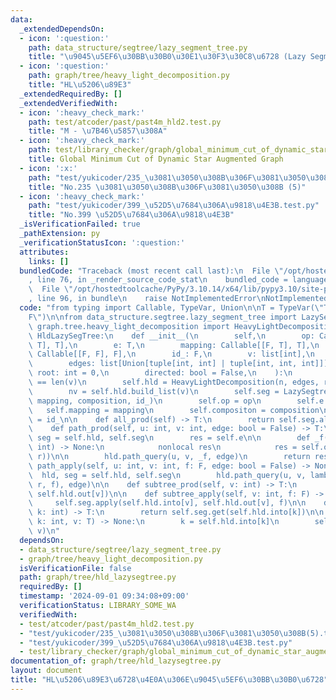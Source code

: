 ```yaml
---
data:
  _extendedDependsOn:
  - icon: ':question:'
    path: data_structure/segtree/lazy_segment_tree.py
    title: "\u9045\u5EF6\u30BB\u30B0\u30E1\u30F3\u30C8\u6728 (Lazy Segment Tree)"
  - icon: ':question:'
    path: graph/tree/heavy_light_decomposition.py
    title: "HL\u5206\u89E3"
  _extendedRequiredBy: []
  _extendedVerifiedWith:
  - icon: ':heavy_check_mark:'
    path: test/atcoder/past/past4m_hld2.test.py
    title: "M - \u7B46\u5857\u308A"
  - icon: ':heavy_check_mark:'
    path: test/library_checker/graph/global_minimum_cut_of_dynamic_star_augmented_graph2.test.py
    title: Global Minimum Cut of Dynamic Star Augmented Graph
  - icon: ':x:'
    path: "test/yukicoder/235_\u3081\u3050\u308B\u306F\u3081\u3050\u308B(5).test.py"
    title: "No.235 \u3081\u3050\u308B\u306F\u3081\u3050\u308B (5)"
  - icon: ':heavy_check_mark:'
    path: "test/yukicoder/399_\u52D5\u7684\u306A\u9818\u4E3B.test.py"
    title: "No.399 \u52D5\u7684\u306A\u9818\u4E3B"
  _isVerificationFailed: true
  _pathExtension: py
  _verificationStatusIcon: ':question:'
  attributes:
    links: []
  bundledCode: "Traceback (most recent call last):\n  File \"/opt/hostedtoolcache/PyPy/3.10.14/x64/lib/pypy3.10/site-packages/onlinejudge_verify/documentation/build.py\"\
    , line 76, in _render_source_code_stat\n    bundled_code = language.bundle(\n\
    \  File \"/opt/hostedtoolcache/PyPy/3.10.14/x64/lib/pypy3.10/site-packages/onlinejudge_verify/languages/python.py\"\
    , line 96, in bundle\n    raise NotImplementedError\nNotImplementedError\n"
  code: "from typing import Callable, TypeVar, Union\n\nT = TypeVar(\"T\")\nF = TypeVar(\"\
    F\")\n\nfrom data_structure.segtree.lazy_segment_tree import LazySegtree\nfrom\
    \ graph.tree.heavy_light_decomposition import HeavyLightDecomposition\n\n\nclass\
    \ HldLazySegTree:\n    def __init__(\n        self,\n        op: Callable[[T,\
    \ T], T],\n        e: T,\n        mapping: Callable[[F, T], T],\n        composition:\
    \ Callable[[F, F], F],\n        id_: F,\n        v: list[int],\n        n: int,\n\
    \        edges: list[Union[tuple[int, int] | tuple[int, int, int]]],\n       \
    \ root: int = 0,\n        directed: bool = False,\n    ):\n        # assert n\
    \ == len(v)\n        self.hld = HeavyLightDecomposition(n, edges, root, directed)\n\
    \        nv = self.hld.build_list(v)\n        self.seg = LazySegtree(nv, op, e,\
    \ mapping, composition, id_)\n        self.op = op\n        self.e = e\n     \
    \   self.mapping = mapping\n        self.compositon = composition\n        self.id\
    \ = id_\n\n    def all_prod(self) -> T:\n        return self.seg.all_prod()\n\n\
    \    def path_prod(self, u: int, v: int, edge: bool = False) -> T:\n        hld,\
    \ seg = self.hld, self.seg\n        res = self.e\n\n        def _f(l: int, r:\
    \ int) -> None:\n            nonlocal res\n            res = self.op(res, seg.prod(l,\
    \ r))\n\n        hld.path_query(u, v, _f, edge)\n        return res\n\n    def\
    \ path_apply(self, u: int, v: int, f: F, edge: bool = False) -> None:\n      \
    \  hld, seg = self.hld, self.seg\n        hld.path_query(u, v, lambda l, r: seg.apply(l,\
    \ r, f), edge)\n\n    def subtree_prod(self, v: int) -> T:\n        return self.seg.prod(self.hld.into[v],\
    \ self.hld.out[v])\n\n    def subtree_apply(self, v: int, f: F) -> None:\n   \
    \     self.seg.apply(self.hld.into[v], self.hld.out[v], f)\n\n    def get(self,\
    \ k: int) -> T:\n        return self.seg.get(self.hld.into[k])\n\n    def set(self,\
    \ k: int, v: T) -> None:\n        k = self.hld.into[k]\n        self.seg.set(k,\
    \ v)\n"
  dependsOn:
  - data_structure/segtree/lazy_segment_tree.py
  - graph/tree/heavy_light_decomposition.py
  isVerificationFile: false
  path: graph/tree/hld_lazysegtree.py
  requiredBy: []
  timestamp: '2024-09-01 09:34:08+09:00'
  verificationStatus: LIBRARY_SOME_WA
  verifiedWith:
  - test/atcoder/past/past4m_hld2.test.py
  - "test/yukicoder/235_\u3081\u3050\u308B\u306F\u3081\u3050\u308B(5).test.py"
  - "test/yukicoder/399_\u52D5\u7684\u306A\u9818\u4E3B.test.py"
  - test/library_checker/graph/global_minimum_cut_of_dynamic_star_augmented_graph2.test.py
documentation_of: graph/tree/hld_lazysegtree.py
layout: document
title: "HL\u5206\u89E3\u6728\u4E0A\u306E\u9045\u5EF6\u30BB\u30B0\u6728"
---
```


